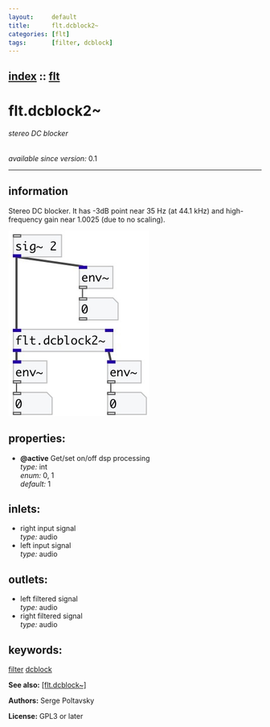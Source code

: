 ```yaml
---
layout:     default
title:      flt.dcblock2~
categories: [flt]
tags:       [filter, dcblock]
---
```

[index](index.html) :: [flt](category_flt.html)
---

# flt.dcblock2~

###### stereo DC blocker

*available since version:* 0.1

---


## information
Stereo DC blocker. It has -3dB point near 35 Hz (at 44.1 kHz) and high-frequency gain near 1.0025 (due to no scaling).


[![example](../examples/img/flt.dcblock2~.jpg)](../examples/pd/flt.dcblock2~.pd)







## properties:

* **@active** 
Get/set on/off dsp processing<br>
_type:_ int<br>
_enum:_ 0, 1<br>
_default:_ 1<br>



## inlets:

* right input signal<br>
_type:_ audio
* left input signal<br>
_type:_ audio



## outlets:

* left filtered signal<br>
_type:_ audio
* right filtered signal<br>
_type:_ audio



## keywords:

[filter](keywords/filter.html)
[dcblock](keywords/dcblock.html)



**See also:**
[\[flt.dcblock~\]](flt.dcblock~.html)




**Authors:** Serge Poltavsky




**License:** GPL3 or later





